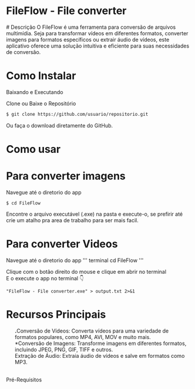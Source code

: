 <h1>FileFlow - File converter</h1>
# Descrição
O FileFlow é uma ferramenta para conversão de arquivos multimídia. Seja para transformar vídeos em diferentes formatos, converter imagens para formatos específicos ou extrair áudio de vídeos, este aplicativo oferece uma solução intuitiva e eficiente para suas necessidades de conversão.


# Como Instalar
Baixando e Executando

Clone ou Baixe o Repositório

```bash
$ git clone https://github.com/usuario/repositorio.git
```
Ou faça o download diretamente do GitHub.

# Como usar
# Para converter imagens <br>
Navegue até o diretorio do app <br>

``` terminal
$ cd FileFlow
```
Encontre o arquivo executável (.exe) na pasta e execute-o, se prefirir até crie um atalho pra area de trabalho para ser mais facil.
 <br>
# Para converter Videos</h3>

Navegue até o diretorio do app
''' terminal
  cd FileFlow 
'''

Clique com o botão direito do mouse e clique em abrir no terminal<br>
E o execute o app no terminal 👇<br>
``` terminal
"FileFlow - File converter.exe" > output.txt 2>&1
```

# Recursos Principais
<ul>
<b>.</b>Conversão de Vídeos: Converta vídeos para uma variedade de formatos populares, como MP4, AVI, MOV e muito mais.</il> <br>
<il>*Conversão de Imagens: Transforme imagens em diferentes formatos, incluindo JPEG, PNG, GIF, TIFF e outros.</il> <br>
<il>Extração de Áudio: Extraia áudio de vídeos e salve em formatos como MP3. </il>
</ul> <br>
Pré-Requisitos
